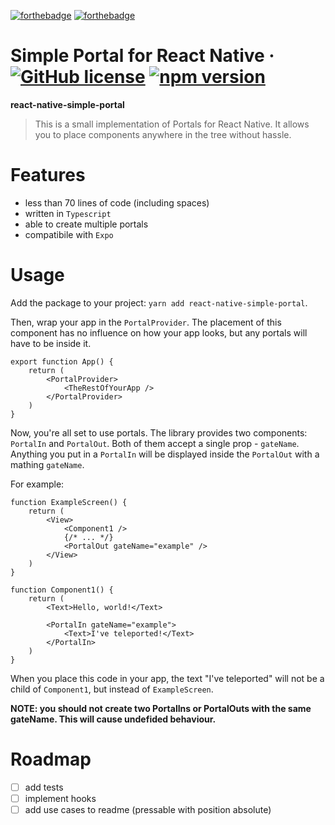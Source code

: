 [![forthebadge](https://forthebadge.com/images/badges/made-with-typescript.svg)](https://forthebadge.com) [![forthebadge](https://forthebadge.com/images/badges/built-with-love.svg)](https://forthebadge.com) 
# Simple Portal for React Native &middot; [![GitHub license](https://img.shields.io/badge/license-MIT-blue.svg)](https://github.com/akiszka/react-native-simple-portal/blob/main/LICENSE) [![npm version](https://img.shields.io/npm/v/react-native-simple-portal.svg?style=flat)](https://www.npmjs.com/package/react-native-simple-portal)

**react-native-simple-portal**

> This is a small implementation of Portals for React Native. It allows you to place components anywhere in the tree without hassle.

# Features

* less than 70 lines of code (including spaces)
* written in `Typescript`
* able to create multiple portals
* compatibile with `Expo`

# Usage

Add the package to your project: `yarn add react-native-simple-portal`.

Then, wrap your app in the `PortalProvider`. The placement of this component has no influence on how your app looks, but any portals will have to be inside it.

```tsx
export function App() {
    return (
        <PortalProvider>
            <TheRestOfYourApp />
        </PortalProvider>
    )
}
```

Now, you're all set to use portals. The library provides two components: `PortalIn` and `PortalOut`. Both of them accept a single prop - `gateName`. Anything you put in a `PortalIn` will be displayed inside the `PortalOut` with a mathing `gateName`.

For example:

```tsx
function ExampleScreen() {
    return (
        <View>
            <Component1 />
            {/* ... */}
            <PortalOut gateName="example" />
        </View>
    )
}

function Component1() {
    return (
        <Text>Hello, world!</Text>

        <PortalIn gateName="example">
            <Text>I've teleported!</Text>
        </PortalIn>
    )
}
```

When you place this code in your app, the text "I've teleported" will not be a child of `Component1`, but instead of `ExampleScreen`.

**NOTE: you should not create two PortalIns or PortalOuts with the same gateName. This will cause undefided behaviour.**

# Roadmap

- [ ] add tests
- [ ] implement hooks
- [ ] add use cases to readme (pressable with position absolute)